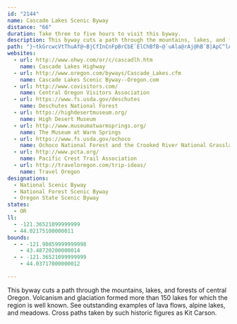 ```yaml
---
id: "2144"
name: Cascade Lakes Scenic Byway
distance: "66"
duration: Take three to five hours to visit this byway.
description: This byway cuts a path through the mountains, lakes, and forests of central Oregon. Volcanism and glaciation formed more than 150 lakes for which the region is well known. See outstanding examples of lava flows, alpine lakes, and meadows. Cross paths taken by such historic figures as Kit Carson.
path: "}~tkGrcwcVtThuAf@~BjCfInCnFpBrCbE`ElChBfB~@`uAla@rAj@hB`B|ApC^lAbAbHbEp^x@xJDtCU`L[xI{AxYk@`OMtGBjBPfERdBp@hDjCrHfU`i@hUjh@lCzGnCrIr@~CrAtIpKdaAvAlHfGvWvQvs@t@rEPlC?jEgAtMgCvWG~DT`F`Hni@NjEIvFy@pFcBnFeBbDuHzH_AxAyAtCeAxCs@pDUbEm@hUCjDN`Ex@nJ|OnaAp@pGf@zJ@|CGvIWlE{l@rkHKxBElD@xCLnBh@rEtMhx@^`BrBrFnAxBtSjYbAxAf@dAd@dA|@rCZ`CNpBBdBGtBWfC}@rDo@xAaGnJs@|A[fA]lBWjD@nCXvHEnDUxBcB`JgArHi@xHGzINhFd@rHbAfK?~@bCv\\NtENlFGhWHRa@`i@]tIYxEiAhKuCbRg@vD_@tJA`HIrCKdBq@lE_@`BuDlKm@`CsBfP_AxDs@hBiIrMaBxCyAzDsB`IoA~DiBhEmExGoNfRqIfH}V|QwKlIqWtR}E|DoA~Ay@rAo@hBa@bB[xBeArKq@rF[`B_A~BmArB_BxBwEfFwFnHed@nv@sA|CeAtESxDDvTCtBKrCm@rEkCtKYpC?v@~@ra@L~CVhCR~@~ArD`DlEx@jBrAtG~@tG@~BKfBgAdIGtJIrASdAe@zA_@|@_AfAm@d@wDfBsExDo@^cBd@uCf@{@VeDhBmD~B_Av@sArAcA`BcApB_BlGiUrhAi@rBgArBg@l@qFdFyA`DYlB?xAH~BRtAVhAzGjQhAxF^tFEfEOjB_@tCc@bB_AnCaGzKsF~Gc@z@_B~GmDhLiAjBgDtDcAhCUbBBpD^lBh@lAn@x@pA|@bJxBjA`@lE~BrfB|uAlG~C`p@hWzFrCrCtBfF`FvlAjoAtCnC`DvBrC`AbTtEdC|@|BzAhBnBhAfB|DrH~CvD|@h@jHzBhBf@tCb@zCQfG{BbFwBhB[xAFd@JbC`AzFjDhBj@bBI|HiC|D}@fGS`KLnBUzDsBxBsBbAkAhCeEdBgBv@g@lEeAbKeBlEmAdEmBdC_BpEyD`l@{i@jt@sr@pDaCrBy@tBa@fBWrEMxALd[dGrEQp@KdC_ArGeDzOaJ`HuC|CgA|FkA|C_@zO_B~d@oFjGeAbD}@xCiAhD_BvC_BpFkDhkAm_AfAs@dBy@dBk@vD]|GCdFhArB|@xWpNdIxErk@h[~JzFfk@jZrDvB`LtFtOzGfBl@pBPxA@pAGrCy@vEaClFgFtB_BpCgAxHqBx[sFxI{@~OCtOjBnOnD~IhEzN|Ldp@tu@lh@nl@lf@~j@hClCvXx[~u@`{@zo@|u@vF|FhQtS`MlNlEzDpDfB~Cd@|EDdKuAjKkAjhAsN`hA_Nz`@qF~NyAp\\oEfz@mKpN]hbDrPnIKzWyAff@mEraA{H~Ew@rEiAjG}BlCoA|E_DtLsJr\\yZvPmO`JsHhAyArCoEhAeDx@uD^yCNeE?mBo@qUUgGCmDDwB^uDr@yCxB{FlEaE~BqA|CkAzF{A~AElDLrBx@rDxBlYfVdMpM|BdBlE~BlTnJ~Dr@rBD|BSnF}A~Fo@xACrCj@tAr@|D~DfHzJvA~@zDxAvJfCzDpAhOnHtKpBnUY~LFvYKbf@D|Fx@n@?pGjBhExAnIzE~GnF|v@hu@rChDrCnElCfGvW|}@pOzg@bA~BbBxCrFrFr`@~\\tAl@lB^|F?nBVdCfA~CrCtBx@vBLj_@d@tv@MdZLhAJ|BdAv\\vUlGfDpFxA~_@`JrFjAvHlBvGXfGgA|DyBlGyFbT}Q|JgIjCeBfH{A~b@wGrmA{@bBQpF{BnBcBlCuCrE{Hl@s@~@s@lCyAtAWhEEe@zh@BvBVxCjAtErF~H~@tBd@dBb@dGi@bMHrBb@fDbA~CzB~BdIrFbB`Dr@dCd@`CtCjSlCdK`G~QxAjFX`BXlFx@zg@ZvEn@tETlDGjEi@fNYdTZv[l@hEbAhCxArBvF`G"
websites:
  - url: http://www.ohwy.com/or/c/cascadlh.htm
    name: Cascade Lakes Highway
  - url: http://www.oregon.com/byways/Cascade_Lakes.cfm
    name: Cascade Lakes Scenic Byway--Oregon.com
  - url: http://www.covisitors.com/
    name: Central Oregon Visitors Association
  - url: https://www.fs.usda.gov/deschutes
    name: Deschutes National Forest
  - url: https://highdesertmuseum.org/
    name: High Desert Museum
  - url: http://www.museumatwarmsprings.org/
    name: The Museum at Warm Springs
  - url: https://www.fs.usda.gov/ochoco
    name: Ochoco National Forest and the Crooked River National Grassland
  - url: http://www.pcta.org/
    name: Pacific Crest Trail Association
  - url: http://traveloregon.com/trip-ideas/
    name: Travel Oregon
designations:
  - National Scenic Byway
  - National Forest Scenic Byway
  - Oregon State Scenic Byway
states:
  - OR
ll:
  - -121.36521099999999
  - 44.02175100000011
bounds:
  - - -121.90859999999998
    - 43.48720200000014
  - - -121.36521099999999
    - 44.03717000000012

---
```


This byway cuts a path through the mountains, lakes, and forests of central Oregon. Volcanism and glaciation formed more than 150 lakes for which the region is well known. See outstanding examples of lava flows, alpine lakes, and meadows. Cross paths taken by such historic figures as Kit Carson.
